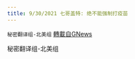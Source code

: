 ```yaml
---
title: 9/30/2021 七哥盖特: 绝不能强制打疫苗
---
```

`秘密翻译组-北美组` [轉載自GNews](https://gnews.org/zh-hans/1565700/)

秘密翻译组-北美组
